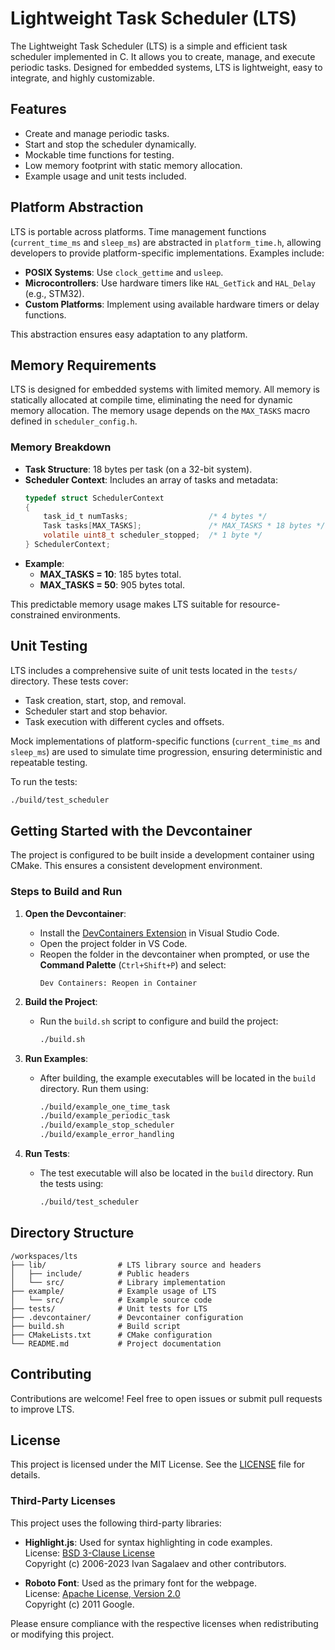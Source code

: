 # Lightweight Task Scheduler (LTS)

The Lightweight Task Scheduler (LTS) is a simple and efficient task scheduler implemented in C. It allows you to create, manage, and execute periodic tasks. Designed for embedded systems, LTS is lightweight, easy to integrate, and highly customizable.

## Features

- Create and manage periodic tasks.
- Start and stop the scheduler dynamically.
- Mockable time functions for testing.
- Low memory footprint with static memory allocation.
- Example usage and unit tests included.

## Platform Abstraction

LTS is portable across platforms. Time management functions (`current_time_ms` and `sleep_ms`) are abstracted in `platform_time.h`, allowing developers to provide platform-specific implementations. Examples include:

- **POSIX Systems**: Use `clock_gettime` and `usleep`.
- **Microcontrollers**: Use hardware timers like `HAL_GetTick` and `HAL_Delay` (e.g., STM32).
- **Custom Platforms**: Implement using available hardware timers or delay functions.

This abstraction ensures easy adaptation to any platform.

## Memory Requirements

LTS is designed for embedded systems with limited memory. All memory is statically allocated at compile time, eliminating the need for dynamic memory allocation. The memory usage depends on the `MAX_TASKS` macro defined in `scheduler_config.h`.

### Memory Breakdown
- **Task Structure**: 18 bytes per task (on a 32-bit system).
- **Scheduler Context**: Includes an array of tasks and metadata:
  ```c
  typedef struct SchedulerContext 
  {
      task_id_t numTasks;                  /* 4 bytes */
      Task tasks[MAX_TASKS];               /* MAX_TASKS * 18 bytes */
      volatile uint8_t scheduler_stopped;  /* 1 byte */
  } SchedulerContext;
  ```
- **Example**:
  - **MAX_TASKS = 10**: 185 bytes total.
  - **MAX_TASKS = 50**: 905 bytes total.

This predictable memory usage makes LTS suitable for resource-constrained environments.

## Unit Testing

LTS includes a comprehensive suite of unit tests located in the `tests/` directory. These tests cover:

- Task creation, start, stop, and removal.
- Scheduler start and stop behavior.
- Task execution with different cycles and offsets.

Mock implementations of platform-specific functions (`current_time_ms` and `sleep_ms`) are used to simulate time progression, ensuring deterministic and repeatable testing.

To run the tests:
```bash
./build/test_scheduler
```

## Getting Started with the Devcontainer

The project is configured to be built inside a development container using CMake. This ensures a consistent development environment.

### Steps to Build and Run

1. **Open the Devcontainer**:
   - Install the [DevContainers Extension](https://marketplace.visualstudio.com/items?itemName=ms-vscode-remote.remote-containers) in Visual Studio Code.
   - Open the project folder in VS Code.
   - Reopen the folder in the devcontainer when prompted, or use the **Command Palette** (`Ctrl+Shift+P`) and select:
     ```
     Dev Containers: Reopen in Container
     ```

2. **Build the Project**:
   - Run the `build.sh` script to configure and build the project:
     ```bash
     ./build.sh
     ```

3. **Run Examples**:
   - After building, the example executables will be located in the `build` directory. Run them using:
     ```bash
     ./build/example_one_time_task
     ./build/example_periodic_task
     ./build/example_stop_scheduler
     ./build/example_error_handling
     ```

4. **Run Tests**:
   - The test executable will also be located in the `build` directory. Run the tests using:
     ```bash
     ./build/test_scheduler
     ```

## Directory Structure

```
/workspaces/lts
├── lib/                # LTS library source and headers
│   ├── include/        # Public headers
│   └── src/            # Library implementation
├── example/            # Example usage of LTS
│   └── src/            # Example source code
├── tests/              # Unit tests for LTS
├── .devcontainer/      # Devcontainer configuration
├── build.sh            # Build script
├── CMakeLists.txt      # CMake configuration
└── README.md           # Project documentation
```

## Contributing

Contributions are welcome! Feel free to open issues or submit pull requests to improve LTS.

## License

This project is licensed under the MIT License. See the [LICENSE](LICENSE) file for details.

### Third-Party Licenses

This project uses the following third-party libraries:

- **Highlight.js**: Used for syntax highlighting in code examples.  
  License: [BSD 3-Clause License](https://github.com/highlightjs/highlight.js/blob/main/LICENSE)  
  Copyright (c) 2006-2023 Ivan Sagalaev and other contributors.

- **Roboto Font**: Used as the primary font for the webpage.  
  License: [Apache License, Version 2.0](https://fonts.google.com/specimen/Roboto#license)  
  Copyright (c) 2011 Google.

Please ensure compliance with the respective licenses when redistributing or modifying this project.

